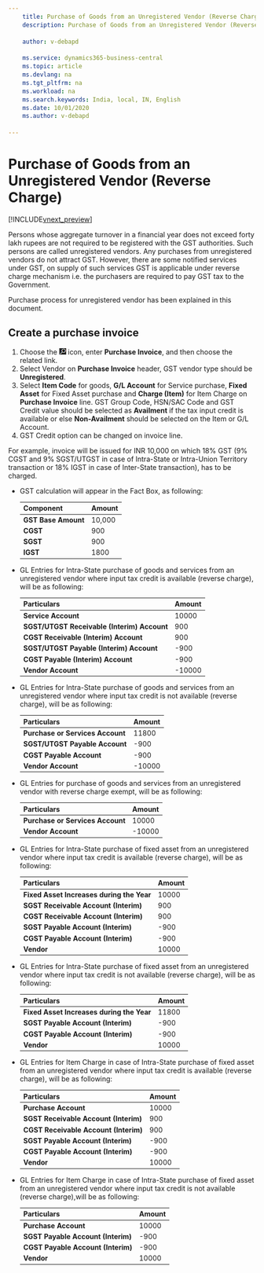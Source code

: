 ```yaml
---
    title: Purchase of Goods from an Unregistered Vendor (Reverse Charge)
    description: Purchase of Goods from an Unregistered Vendor (Reverse Charge)

    author: v-debapd

    ms.service: dynamics365-business-central
    ms.topic: article
    ms.devlang: na
    ms.tgt_pltfrm: na
    ms.workload: na
    ms.search.keywords: India, local, IN, English
    ms.date: 10/01/2020
    ms.author: v-debapd

---
```

# Purchase of Goods from an Unregistered Vendor (Reverse Charge)

[!INCLUDE[vnext_preview](../../includes/vnext_preview.md)]

Persons whose aggregate turnover in a financial year does not exceed forty lakh rupees are not required to be registered with the GST authorities. Such persons are called unregistered vendors. Any purchases from unregistered vendors do not attract GST. However, there are some notified services under GST, on supply of such services GST is applicable under reverse charge mechanism i.e. the purchasers are required to pay GST tax to the Government.

Purchase process for unregistered vendor has been explained in this document.

## Create a purchase invoice


1. Choose the ![Search for Page or Report](image/search_small.png "Search for Page or Report icon") icon, enter **Purchase Invoice**, and then choose the related link. 
2. Select Vendor on **Purchase Invoice** header, GST vendor type should be **Unregistered**.
3. Select **Item Code** for goods, **G/L Account** for Service purchase, **Fixed Asset** for Fixed Asset purchase and **Charge (Item)** for Item Charge on **Purchase Invoice** line. GST Group Code, HSN/SAC Code and GST Credit value should be selected as **Availment** if the tax input credit is available or else **Non-Availment** should be selected on the Item or G/L Account. 
4. GST Credit option can be changed on invoice line.

For example, invoice will be issued for INR 10,000 on which 18% GST (9% CGST and 9% SGST/UTGST in case of Intra-State or Intra-Union Territory transaction or 18% IGST in case of Inter-State transaction), has to be charged.

- GST calculation will appear in the Fact Box, as following:
    
    |Component|Amount|
    |----------------------------------|---------------------------------------|  
    |**GST Base Amount**|10,000|  
    |**CGST**|900|  
    |**SGST**|900|
    |**IGST**|1800|

- GL Entries for Intra-State purchase of goods and services from an unregistered vendor where input tax credit is available (reverse charge), will be as following:
    
    |Particulars|Amount|
    |----------------------------------|---------------------------------------|  
    |**Service Account**|10000|  
    |**SGST/UTGST Receivable (Interim) Account**|900|
    |**CGST Receivable (Interim) Account**|900|
    |**SGST/UTGST Payable (Interim) Account**|-900|
    |**CGST Payable (Interim) Account**|-900|
    |**Vendor Account**|-10000|

- GL Entries for Intra-State purchase of goods and services from an unregistered vendor where input tax credit is not available (reverse charge), will be as following:
    
    |Particulars|Amount|
    |----------------------------------|---------------------------------------|  
    |**Purchase or Services Account**|11800|  
    |**SGST/UTGST Payable Account**|-900|
    |**CGST Payable Account**|-900|
    |**Vendor Account**|-10000|

- GL Entries for purchase of goods and services from an unregistered vendor with reverse charge exempt, will be as following:
    
    |Particulars|Amount|
    |----------------------------------|---------------------------------------|  
    |**Purchase or Services Account**|10000|  
    |**Vendor Account**|-10000|

- GL Entries for Intra-State purchase of fixed asset from an unregistered vendor where input tax credit is available (reverse charge), will be as following:
    
    |Particulars|Amount|
    |----------------------------------|---------------------------------------|
    |**Fixed Asset Increases during the Year**|10000|
    |**SGST Receivable Account (Interim)**|900|
    |**CGST Receivable Account (Interim)**|900|
    |**SGST Payable Account (Interim)**|-900|
    |**CGST Payable Account (Interim)**|-900|
    |**Vendor**|10000|

- GL Entries for Intra-State purchase of fixed asset from an unregistered vendor where input tax credit is not available (reverse charge), will be as following:
    
    |Particulars|Amount|
    |----------------------------------|---------------------------------------|
    |**Fixed Asset Increases during the Year**|11800|
    |**SGST Payable Account (Interim)**|-900|
    |**CGST Payable Account (Interim)**|-900|
    |**Vendor**|10000|

- GL Entries for Item Charge in case of Intra-State purchase of fixed asset from an unregistered vendor where input tax credit is available (reverse charge), will be as following:
    
    |Particulars|Amount|
    |----------------------------------|---------------------------------------| 
    |**Purchase Account**|10000|
    |**SGST Receivable Account (Interim)**|900|
    |**CGST Receivable Account (Interim)**|900|
    |**SGST Payable Account (Interim)**|-900|
    |**CGST Payable Account (Interim)**|-900|
    |**Vendor**|10000|

- GL Entries for Item Charge in case of Intra-State purchase of fixed asset from an unregistered vendor where input tax credit is not available (reverse charge),will be as following:
    
    |Particulars|Amount|
    |----------------------------------|---------------------------------------| 
    |**Purchase Account**|10000|
    |**SGST Payable Account (Interim)**|-900|
    |**CGST Payable Account (Interim)**|-900|
    |**Vendor**|10000|







































